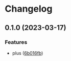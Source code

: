 # Changelog

## 0.1.0 (2023-03-17)


### Features

* plus ([6b016fb](https://github.com/JonathanWoollett-Light/testing-setup/commit/6b016fb3cb6fc8df531101605adc5ed6854a6108))
